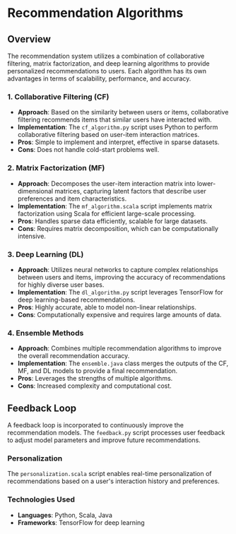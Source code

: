 # Recommendation Algorithms

## Overview

The recommendation system utilizes a combination of collaborative filtering, matrix factorization, and deep learning algorithms to provide personalized recommendations to users. Each algorithm has its own advantages in terms of scalability, performance, and accuracy.

### 1. Collaborative Filtering (CF)

- **Approach**: Based on the similarity between users or items, collaborative filtering recommends items that similar users have interacted with.
- **Implementation**: The `cf_algorithm.py` script uses Python to perform collaborative filtering based on user-item interaction matrices.
- **Pros**: Simple to implement and interpret, effective in sparse datasets.
- **Cons**: Does not handle cold-start problems well.

### 2. Matrix Factorization (MF)

- **Approach**: Decomposes the user-item interaction matrix into lower-dimensional matrices, capturing latent factors that describe user preferences and item characteristics.
- **Implementation**: The `mf_algorithm.scala` script implements matrix factorization using Scala for efficient large-scale processing.
- **Pros**: Handles sparse data efficiently, scalable for large datasets.
- **Cons**: Requires matrix decomposition, which can be computationally intensive.

### 3. Deep Learning (DL)

- **Approach**: Utilizes neural networks to capture complex relationships between users and items, improving the accuracy of recommendations for highly diverse user bases.
- **Implementation**: The `dl_algorithm.py` script leverages TensorFlow for deep learning-based recommendations.
- **Pros**: Highly accurate, able to model non-linear relationships.
- **Cons**: Computationally expensive and requires large amounts of data.

### 4. Ensemble Methods

- **Approach**: Combines multiple recommendation algorithms to improve the overall recommendation accuracy.
- **Implementation**: The `ensemble.java` class merges the outputs of the CF, MF, and DL models to provide a final recommendation.
- **Pros**: Leverages the strengths of multiple algorithms.
- **Cons**: Increased complexity and computational cost.

## Feedback Loop

A feedback loop is incorporated to continuously improve the recommendation models. The `feedback.py` script processes user feedback to adjust model parameters and improve future recommendations.

### Personalization

The `personalization.scala` script enables real-time personalization of recommendations based on a user's interaction history and preferences.

### Technologies Used

- **Languages**: Python, Scala, Java
- **Frameworks**: TensorFlow for deep learning
